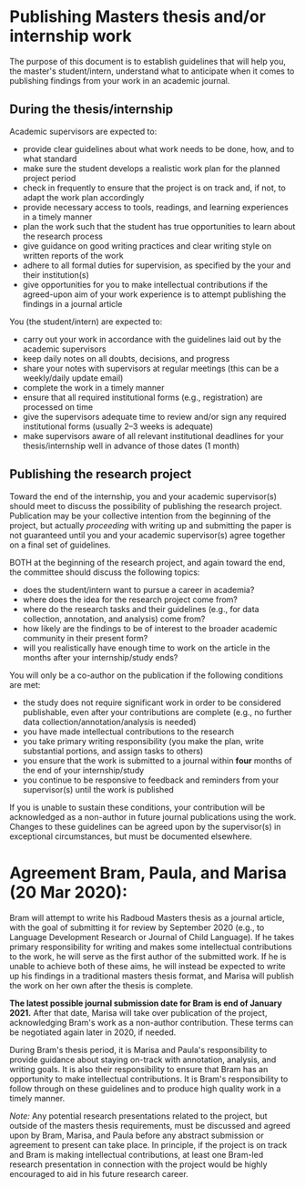 # Publishing Masters thesis and/or internship work

The purpose of this document is to establish guidelines that will help you, the master's student/intern, understand what to anticipate when it comes to publishing findings from your work in an academic journal.

## During the thesis/internship

Academic supervisors are expected to:

- provide clear guidelines about what work needs to be done, how, and to what standard
- make sure the student develops a realistic work plan for the planned project period
- check in frequently to ensure that the project is on track and, if not, to adapt the work plan accordingly
- provide necessary access to tools, readings, and learning experiences in a timely manner
- plan the work such that the student has true opportunities to learn about the research process
- give guidance on good writing practices and clear writing style on written reports of the work
- adhere to all formal duties for supervision, as specified by the your and their institution(s)
- give opportunities for you to make intellectual contributions if the agreed-upon aim of your work experience is to attempt publishing the findings in a journal article

You (the student/intern) are expected to:

- carry out your work in accordance with the guidelines laid out by the academic supervisors
- keep daily notes on all doubts, decisions, and progress
- share your notes with supervisors at regular meetings (this can be a weekly/daily update email)
- complete the work in a timely manner
- ensure that all required institutional forms (e.g., registration) are processed on time
- give the supervisors adequate time to review and/or sign any required institutional forms (usually 2–3 weeks is adequate)
- make supervisors aware of all relevant institutional deadlines for your thesis/internship well in advance of those dates (1 month)

## Publishing the research project

Toward the end of the internship, you and your academic supervisor(s) should meet to discuss the possibility of publishing the research project. Publication may be your collective intention from the beginning of the project, but actually _proceeding_ with writing up and submitting the paper is not guaranteed until you and your academic supervisor(s) agree together on a final set of guidelines.

BOTH at the beginning of the research project, and again toward the end, the committee should discuss the following topics:

- does the student/intern want to pursue a career in academia?
- where does the idea for the research project come from?
- where do the research tasks and their guidelines (e.g., for data collection, annotation, and analysis) come from?
- how likely are the findings to be of interest to the broader academic community in their present form?
- will you realistically have enough time to work on the article in the months after your internship/study ends?

You will only be a co-author on the publication if the following conditions are met:

- the study does not require significant work in order to be considered publishable, even after your contributions are complete (e.g., no further data collection/annotation/analysis is needed)
- you have made intellectual contributions to the research
- you take primary writing responsibility (you make the plan, write substantial portions, and assign tasks to others)
- you ensure that the work is submitted to a journal within **four** months of the end of your internship/study
- you continue to be responsive to feedback and reminders from your supervisor(s) until the work is published

If you is unable to sustain these conditions, your contribution will be acknowledged as a non-author in future journal publications using the work. Changes to these guidelines can be agreed upon by the supervisor(s) in exceptional circumstances, but must be documented elsewhere.

# Agreement Bram, Paula, and Marisa (20 Mar 2020):

Bram will attempt to write his Radboud Masters thesis as a journal article, with the goal of submitting it for review by September 2020 (e.g., to Language Development Research or Journal of Child Language). If he takes primary responsibility for writing and makes some intellectual contributions to the work, he will serve as the first author of the submitted work. If he is unable to achieve both of these aims, he will instead be expected to write up his findings in a traditional masters thesis format, and Marisa will publish the work on her own after the thesis is complete.

**The latest possible journal submission date for Bram is end of January 2021.** After that date, Marisa will take over publication of the project, acknowledging Bram's work as a non-author contribution. These terms can be negotiated again later in 2020, if needed.

During Bram's thesis period, it is Marisa and Paula's responsibility to provide guidance about staying on-track with annotation, analysis, and writing goals. It is also their responsibility to ensure that Bram has an opportunity to make intellectual contributions. It is Bram's responsibility to follow through on these guidelines and to produce high quality work in a timely manner.

_Note:_ Any potential research presentations related to the project, but outside of the masters thesis requirements, must be discussed and agreed upon by Bram, Marisa, and Paula before any abstract submission or agreement to present can take place. In principle, if the project is on track and Bram is making intellectual contributions, at least one Bram-led research presentation in connection with the project would be highly encouraged to aid in his future research career.
